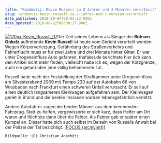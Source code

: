 ```yaml
---
title: "Randnotiz: Kevin Russell zu 2 Jahren und 3 Monaten verurteilt"
slug: randnotiz-kevin-russell-zu-2-jahren-und-3-monaten-verurteilt
date_published: 2010-10-04T20:04:13.000Z
date_updated: 2018-08-22T09:38:17.000Z
---
```


[![170px-Kevin_Russell_07](//picdump.thafaker.de/2010/10/170px-Kevin_Russell_07-150x150.jpg)](http://picdump.thafaker.de/2010/10/170px-Kevin_Russell_07.jpg)Der Zeit seines Lebens als Sänger der **Böhsen Onkelz** auftretende **Kevin Russell** ist heute vom Gericht verurteilt worden. Wegen Körperverletzung, Gefährdung des  Straßenverkehrs und Fahrerflucht  muss er für zwei Jahre und drei Monate hinter Gitter. Er war unter  Drogeneinfluss Auto gefahren. thafaker.de berichtete hier (ich kann den Artikel nicht mehr finden, vielleicht habe ich es, wegen der Kotzgrenze, auch nie getan) über jene völlig behämmerte Tat.

Russell hatte nach der Feststellung der Strafkammer unter Drogeneinfluss  am Silvesterabend 2009 mit Tempo 230 auf der Autobahn 66 von Wiesbaden  nach Frankfurt einen schweren Unfall verursacht. Er soll auf einen  deutlich langsameren Kleinwagen aufgefahren sein. Der Kleinwagen geriet  in Brand und die beiden Insassen wurden lebensgefährlich verletzt.

Andere Autofahrer zogen die beiden Männer aus dem  brennenden Fahrzeug. Statt zu helfen, vergewisserte er sich kurz, dass  Helfer am Ort waren und flüchtete dann über die Felder. Als Fahrer gab  er später einen Kumpel an. Dieser hatte sich auch selbst im Beisein von  Russells Anwalt bei der Polizei der Tat bezichtigt. [[FOCUS (archiviert)](http://web.archive.org/web/20150720203152/http://www.focus.de/panorama/welt/kevin-rusell-boeses-erwachen-fuer-boehse-onkelz-saenger_aid_558803.html)]

`Bildquelle: (C) Christian Anschütz`
